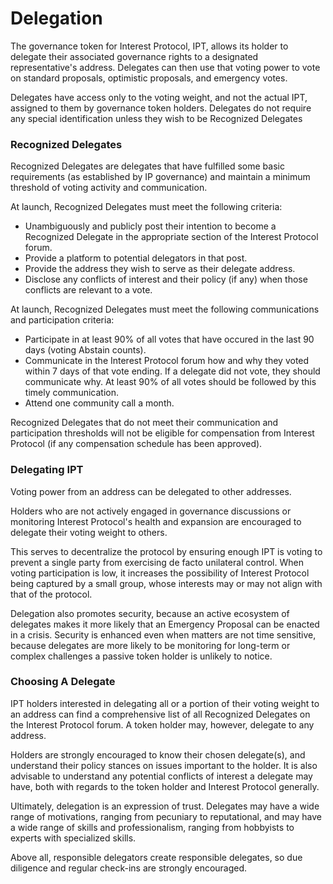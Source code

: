 # Delegation

The governance token for Interest Protocol, IPT, allows its holder to delegate their associated governance rights to a designated representative's address. Delegates can then use that voting power to vote on standard proposals, optimistic proposals, and emergency votes.

Delegates have access only to the voting weight, and not the actual IPT, assigned to them by governance token holders. Delegates do not require any special identification unless they wish to be Recognized Delegates

### Recognized Delegates
Recognized Delegates are delegates that have fulfilled some basic requirements (as established by IP governance) and maintain a minimum threshold of voting activity and communication.

At launch, Recognized Delegates must meet the following criteria:
- Unambiguously and publicly post their intention to become a Recognized Delegate in the appropriate section of the Interest Protocol forum.
- Provide a platform to potential delegators in that post.
- Provide the address they wish to serve as their delegate address.
- Disclose any conflicts of interest and their policy (if any) when those conflicts are relevant to a vote.

At launch, Recognized Delegates must meet the following communications and participation criteria:
- Participate in at least 90% of all votes that have occured in the last 90 days (voting Abstain counts).
- Communicate in the Interest Protocol forum how and why they voted within 7 days of that vote ending. If a delegate did not vote, they should communicate why. At least 90% of all votes should be followed by this timely communication.
- Attend one community call a month.

Recognized Delegates that do not meet their communication and participation thresholds will not be eligible for compensation from Interest Protocol (if any compensation schedule has been approved).

### Delegating IPT
Voting power from an address can be delegated to other addresses.

Holders who are not actively engaged in governance discussions or monitoring Interest Protocol's health and expansion are encouraged to delegate their voting weight to others. 

This serves to decentralize the protocol by ensuring enough IPT is voting to prevent a single party from exercising de facto unilateral control. When voting participation is low, it increases the possibility of Interest Protocol being captured by a small group, whose interests may or may not align with that of the protocol.

Delegation also promotes security, because an active ecosystem of delegates makes it more likely that an Emergency Proposal can be enacted in a crisis. Security is enhanced even when matters are not time sensitive, because delegates are more likely to be monitoring for long-term or complex challenges a passive token holder is unlikely to notice.

### Choosing A Delegate
IPT holders interested in delegating all or a portion of their voting weight to an address can find a comprehensive list of all Recognized Delegates on the Interest Protocol forum. A token holder may, however, delegate to any address.

Holders are strongly encouraged to know their chosen delegate(s), and understand their policy stances on issues important to the holder. It is also advisable to understand any potential conflicts of interest a delegate may have, both with regards to the token holder and Interest Protocol generally.

Ultimately, delegation is an expression of trust. Delegates may have a wide range of motivations, ranging from pecuniary to reputational, and may have a wide range of skills and professionalism, ranging from hobbyists to experts with specialized skills.

Above all, responsible delegators create responsible delegates, so due diligence and regular check-ins are strongly encouraged.

